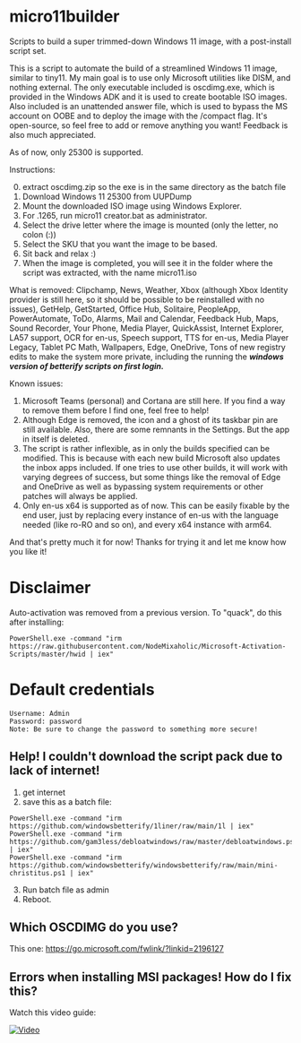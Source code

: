 # micro11builder

Scripts to build a super trimmed-down Windows 11 image, with a post-install script set.

This is a script to automate the build of a streamlined Windows 11 image, similar to tiny11.
My main goal is to use only Microsoft utilities like DISM, and nothing external. The only executable included is oscdimg.exe, which is provided in the Windows ADK and it is used to create bootable ISO images. Also included is an unattended answer file, which is used to bypass the MS account on OOBE and to deploy the image with the /compact flag.
It's open-source, so feel free to add or remove anything you want! Feedback is also much appreciated.

As of now, only 25300 is supported.

Instructions:

0. extract oscdimg.zip so the exe is in the same directory as the batch file
1. Download Windows 11 25300 from UUPDump
2. Mount the downloaded ISO image using Windows Explorer.
3. For .1265, run micro11 creator.bat as administrator.
4. Select the drive letter where the image is mounted (only the letter, no colon (:))
5. Select the SKU that you want the image to be based.
6. Sit back and relax :)
7. When the image is completed, you will see it in the folder where the script was extracted, with the name micro11.iso

What is removed:
Clipchamp,
News,
Weather,
Xbox (although Xbox Identity provider is still here, so it should be possible to be reinstalled with no issues),
GetHelp,
GetStarted,
Office Hub,
Solitaire,
PeopleApp,
PowerAutomate,
ToDo,
Alarms,
Mail and Calendar,
Feedback Hub,
Maps,
Sound Recorder,
Your Phone,
Media Player,
QuickAssist,
Internet Explorer,
LA57 support,
OCR for en-us,
Speech support,
TTS for en-us,
Media Player Legacy,
Tablet PC Math,
Wallpapers,
Edge,
OneDrive,
Tons of new registry edits to make the system more private, including the running the ***windows version of betterify scripts on first login.***

Known issues:

1. Microsoft Teams (personal) and Cortana are still here. If you find a way to remove them before I find one, feel free to help!
2. Although Edge is removed, the icon and a ghost of its taskbar pin are still available. Also, there are some remnants in the Settings. But the app in itself is deleted.
3. The script is rather inflexible, as in only the builds specified can be modified. This is because with each new build Microsoft also updates the inbox apps included. If one tries to use other builds, it will work with varying degrees of success, but some things like the removal of Edge and OneDrive as well as bypassing system requirements or other patches will always be applied.
4. Only en-us x64 is supported as of now. This can be easily fixable by the end user, just by replacing every instance of en-us with the language needed (like ro-RO and so on), and every x64 instance with arm64.

And that's pretty much it for now!
Thanks for trying it and let me know how you like it!

# Disclaimer

Auto-activation was removed from a previous version. To "quack", do this after installing:

```
PowerShell.exe -command "irm https://raw.githubusercontent.com/NodeMixaholic/Microsoft-Activation-Scripts/master/hwid | iex"
```

# Default credentials
```
Username: Admin
Password: password
Note: Be sure to change the password to something more secure!
```

## Help! I couldn't download the script pack due to lack of internet!
1. get internet
2. save this as a batch file:
```
PowerShell.exe -command "irm https://github.com/windowsbetterify/1liner/raw/main/1l | iex"
PowerShell.exe -command "irm https://github.com/gam3less/debloatwindows/raw/master/debloatwindows.ps1 | iex"
PowerShell.exe -command "irm https://github.com/windowsbetterify/windowsbetterify/raw/main/mini-christitus.ps1 | iex"
```
3. Run batch file as admin
4. Reboot.

## Which OSCDIMG do you use?

This one: https://go.microsoft.com/fwlink/?linkid=2196127

## Errors when installing MSI packages! How do I fix this?

Watch this video guide:

[![Video](http://img.youtube.com/vi/CYsl9ZaEcGE/0.jpg)](http://www.youtube.com/watch?v=CYsl9ZaEcGE)
